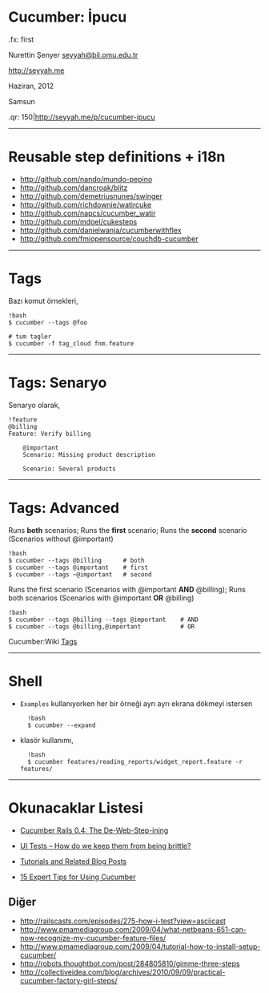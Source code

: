 # Cucumber: İpucu

.fx: first

Nurettin Şenyer <seyyah@bil.omu.edu.tr>

http://seyyah.me

Haziran, 2012

Samsun

.qr: 150|http://seyyah.me/p/cucumber-ipucu

---

# Reusable step definitions + i18n

* http://github.com/nando/mundo-pepino
* http://github.com/dancroak/blitz
* http://github.com/demetriusnunes/swinger
* http://github.com/richdownie/watircuke
* http://github.com/napcs/cucumber_watir
* http://github.com/mdoel/cukesteps
* http://github.com/danielwanja/cucumberwithflex
* http://github.com/fmiopensource/couchdb-cucumber

---

# Tags

Bazı komut örnekleri,

	!bash
	$ cucumber --tags @foo

	# tum tagler
	$ cucumber -f tag_cloud fnm.feature
---
# Tags: Senaryo

Senaryo olarak,

	!feature
	@billing
	Feature: Verify billing

		@important
		Scenario: Missing product description

		Scenario: Several products

---

# Tags: Advanced

Runs **both** scenarios; Runs the **first** scenario;
Runs the **second** scenario (Scenarios without @important)

	!bash
	$ cucumber --tags @billing 		# both
	$ cucumber --tags @important 	# first
	$ cucumber --tags ~@important 	# second

Runs the first scenario (Scenarios with @important **AND** @billing);
Runs both scenarios (Scenarios with @important **OR** @billing)

	!bash
	$ cucumber --tags @billing --tags @important 	# AND
	$ cucumber --tags @billing,@important     		# OR

Cucumber:Wiki [Tags](https://github.com/cucumber/cucumber/wiki/Tags)

---

# Shell

- `Examples` kullanıyorken her bir örneği ayrı ayrı ekrana dökmeyi istersen

		!bash
		$ cucumber --expand

- klasör kullanımı,

		!bash
		$ cucumber features/reading_reports/widget_report.feature -r features/
---

# Okunacaklar Listesi

- [Cucumber Rails 0.4: The
  De-Web-Step-ining](http://www.noelrappin.com/railsrx/2011/3/30/cucumber-rails-04-the-de-web-step-ining.html)

- [UI Tests – How do we keep them from being
  brittle?](http://www.cheezyworld.com/2010/11/09/ui-tests-not-brittle/)
- [Tutorials and Related Blog
  Posts](https://github.com/cucumber/cucumber/wiki/tutorials-and-related-blog-posts)
- [15 Expert Tips for Using Cucumber](http://www.engineyard.com/blog/2009/15-expert-tips-for-using-cucumber/)

## Diğer

- http://railscasts.com/episodes/275-how-i-test?view=asciicast
- http://www.pmamediagroup.com/2009/04/what-netbeans-651-can-now-recognize-my-cucumber-feature-files/
- http://www.pmamediagroup.com/2009/04/tutorial-how-to-install-setup-cucumber/
- http://robots.thoughtbot.com/post/284805810/gimme-three-steps
- http://collectiveidea.com/blog/archives/2010/09/09/practical-cucumber-factory-girl-steps/
